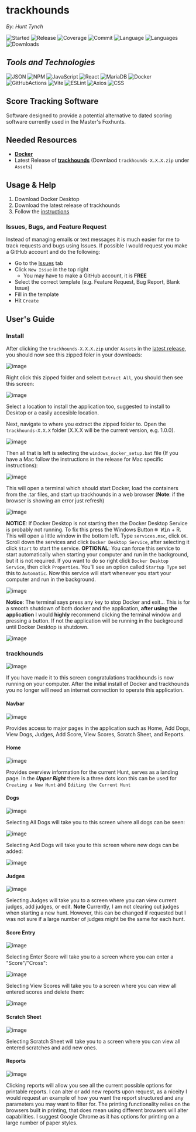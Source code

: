 # trackhounds
_By: Hunt Tynch_

![Started](https://img.shields.io/github/created-at/hctynch/trackhounds?label=Started%20in&color=0080ff)
![Release](https://img.shields.io/github/release-date/hctynch/trackhounds?display_date=published_at&style=flat&color=0080ff)
![Coverage](https://codecov.io/gh/hctynch/trackhounds/branch/main/graph/badge.svg)
![Commit](https://img.shields.io/github/last-commit/hctynch/trackhounds?style=flat&logo=git&logoColor=white&color=0080ff)
![Language](https://img.shields.io/github/languages/top/hctynch/trackhounds?style=flat&color=0080ff)
![Languages](https://img.shields.io/github/languages/count/hctynch/trackhounds?style=flat&color=0080ff)
![Downloads](https://img.shields.io/github/downloads/hctynch/trackhounds/total?color=0080ff)
## ***Tools and Technologies***

![JSON](https://img.shields.io/badge/JSON-000000.svg?style=flat&logo=JSON&logoColor=white)
![NPM](https://img.shields.io/badge/npm-CB3837.svg?style=flat&logo=npm&logoColor=white)
![JavaScript](https://img.shields.io/badge/JavaScript-F7DF1E.svg?style=flat&logo=JavaScript&logoColor=black)
![React](https://img.shields.io/badge/React-61DAFB.svg?style=flat&logo=React&logoColor=black)
![MariaDB](https://img.shields.io/badge/MariaDB-003545.svg?style=flat&logo=MariaDB&logoColor=white)
![Docker](https://img.shields.io/badge/Docker-2496ED.svg?style=flat&logo=Docker&logoColor=white)
![GitHubActions](https://img.shields.io/badge/GitHub%20Actions-2088FF.svg?style=flat&logo=GitHub-Actions&logoColor=white)
![Vite](https://img.shields.io/badge/Vite-646CFF.svg?style=flat&logo=Vite&logoColor=white)
![ESLint](https://img.shields.io/badge/ESLint-4B32C3.svg?style=flat&logo=ESLint&logoColor=white)
![Axios](https://img.shields.io/badge/Axios-5A29E4.svg?style=flat&logo=Axios&logoColor=white)
![CSS](https://img.shields.io/badge/CSS-663399.svg?style=flat&logo=CSS&logoColor=white)

## Score Tracking Software

Software designed to provide a potential alternative to dated scoring software currently used in the Master's Foxhunts.

## Needed Resources

- [**Docker**](https://www.docker.com/get-started/)
- Latest Release of [**trackhounds**](https://github.com/hctynch/trackhounds/releases) (Downlaod `trackhounds-X.X.X.zip` under `Assets`)

## Usage & Help

1. Download Docker Desktop
2. Download the latest release of trackhounds
3. Follow the [instructions](#users-guide)
### Issues, Bugs, and Feature Request
Instead of managing emails or text messages it is much easier for me to track requests and bugs using Issues. If possible I would request you make a GitHub account and do the following:
- Go to the [Issues](https://github.com/hctynch/trackhounds/issues) tab
- Click ```New Issue``` in the top right
  - You may have to make a GitHub account, it is **FREE**
- Select the correct template (e.g. Feature Request, Bug Report, Blank Issue)
- Fill in the template
- Hit ```Create```

## User's Guide

### Install

After clicking the `trackhounds-X.X.X.zip` under `Assets` in the [latest release](https://github.com/hctynch/trackhounds/releases),
you should now see this zipped foler in your downloads:

![image](https://github.com/user-attachments/assets/96dfd539-ae3f-4053-a742-59fe63e9babe)

Right click this zipped folder and select `Extract All`,
you should then see this screen:

![image](https://github.com/user-attachments/assets/3b6da88b-2cad-4a56-95ce-17596bbcc669)

Select a location to install the application too, suggested to install to Desktop or a easily accesible location.

Next, navigate to where you extract the zipped folder to. Open the `trackhounds-X.X.X` folder (X.X.X will be the current version, e.g. 1.0.0).

![image](https://github.com/user-attachments/assets/afdffd77-2c06-41ee-a49d-2d1c3353a1dd)

Then all that is left is selecting the `windows_docker_setup.bat` file (If you have a Mac follow the instructions in the release for Mac specific instructions):

![image](https://github.com/user-attachments/assets/e4e3c8a2-048b-4cd3-bd7a-94fdde846099)

This will open a terminal which should start Docker, load the containers from the .tar files, and start up trackhounds in a web browser (**Note**: if the browser is showing an error just refresh)

![image](https://github.com/user-attachments/assets/990d691c-5914-4ba2-a196-8c34d5254def)

**NOTICE**: If Docker Desktop is not starting then the Docker Desktop Service is probably not running. To fix this press the Windows Button <kbd>&#8862; Win</kbd> + R. This will open a little window in the bottom left. Type ```services.msc```, click ```OK```. Scroll down the services and click ```Docker Desktop Service```, after selecting it click ```Start``` to start the service. **OPTIONAL**: You can force this service to start automatically when starting your computer and run in the background, but it is not required. If you want to do so right click ```Docker Desktop Service```, then click ```Properties```. You'll see an option called ```Startup Type``` set this to ```Automatic```. Now this service will start whenever you start your computer and run in the background.

![image](https://github.com/user-attachments/assets/c38d1540-4bf6-469f-b25b-09f83922d6d2)

**Notice**: The terminal says press any key to stop Docker and exit...
This is for a smooth shutdown of both docker and the application, **after using the application** I would **highly** recommend clicking the terminal window and pressing a button. If not the application will be running in the background until Docker Desktop is shutdown.

![image](https://github.com/user-attachments/assets/79b1184a-8e1e-48a8-aa71-ef6747da0b47)

### trackhounds

![image](https://github.com/user-attachments/assets/20a8e7ff-5483-423b-bec4-19e191960529)

If you have made it to this screen congratulations trackhounds is now running on your computer. After the initial install of Docker and trackhounds you no longer will need an internet connection to operate this application.

#### Navbar

![image](https://github.com/user-attachments/assets/359acdbe-dc67-4f59-bdca-8d629f007116)

Provides access to major pages in the application such as Home, Add Dogs, View Dogs, Judges, Add Score, View Scores, Scratch Sheet, and Reports.

#### Home

![image](https://github.com/user-attachments/assets/7f46494e-1901-4505-882e-3ee7c32c446f)

Provides overview information for the current Hunt, serves as a landing page. In the **_Upper Right_** there is a three dots icon this can be used for `Creating a New Hunt` and `Editing the Current Hunt`

#### Dogs

![image](https://github.com/user-attachments/assets/8ce4f3d5-abcb-45fd-baa1-f2cdb7ca7787)

Selecting All Dogs will take you to this screen where all dogs can be seen:

![image](https://github.com/user-attachments/assets/0ffebf9d-d3dd-48bf-a8e3-7853ab4ce283)

Selecting Add Dogs will take you to this screen where new dogs can be added:

![image](https://github.com/user-attachments/assets/1d26a19b-308c-4287-8f1c-c28c7aa0d6a0)

#### Judges

![image](https://github.com/user-attachments/assets/1e119844-1ce8-45c0-814f-3b3953f89fe7)

Selecting Judges will take you to a screen where you can view current judges, add judges, or edit. **Note** Currently, I am not clearing out judges when starting a new hunt. However, this can be changed if requested but I was not sure if a large number of judges might be the same for each hunt.

#### Score Entry

![image](https://github.com/user-attachments/assets/abdb0589-7a70-4a5b-8ce1-b3d84b4543a5)

Selecting Enter Score will take you to a screen where you can enter a "Score"/"Cross":

![image](https://github.com/user-attachments/assets/02b83871-a9bf-4748-bef7-eb32583dd1bd)

Selecting View Scores will take you to a screen where you can view all entered scores and delete them:

![image](https://github.com/user-attachments/assets/8dc36e99-dbf3-43db-9845-c9c90942d48c)

#### Scratch Sheet

![image](https://github.com/user-attachments/assets/6c0cb09d-a0e0-4f65-bc56-b51c82e25ddd)

Selecting Scratch Sheet will take you to a screen where you can view all entered scratches and add new ones.

#### Reports

![image](https://github.com/user-attachments/assets/8129092b-05b8-4e36-8fea-cfba20262376)

Clicking reports will allow you see all the current possible options for printable reports. I can alter or add new reports upon request, as a niceity I would request an example of how you want the report structured and any parameters you may want to filter for. The printing functionality relies on the browsers built in printing, that does mean using different browsers will alter capabilities. I suggest Google Chrome as it has options for printing on a large number of paper styles.
